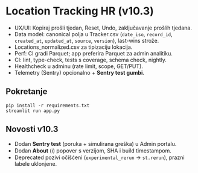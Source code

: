 
# Location Tracking HR (v10.3)

- UX/UI: Kopiraj prošli tjedan, Reset, Undo, zaključavanje prošlih tjedana.
- Data model: canonical polja u Tracker.csv (`date_iso`, `record_id`, `created_at`, `updated_at`, `source`, `version`), last-wins strože.
- Locations_normalized.csv za tipizaciju lokacija.
- Perf: CI gradi Parquet; app preferira Parquet za admin analitiku.
- CI: lint, type-check, tests s coverage, schema check, nightly.
- Healthcheck u adminu (rate limit, scope, GET/PUT).
- Telemetry (Sentry) opcionalno + **Sentry test gumbi**.

## Pokretanje
```
pip install -r requirements.txt
streamlit run app.py
```

## Novosti v10.3
- Dodan **Sentry test** (poruka + simulirana greška) u Admin portalu.
- Dodan **About** (ℹ️) popover s verzijom, SHA i build timestampom.
- Deprecated pozivi očišćeni (`experimental_rerun` -> `st.rerun`), prazni labele uklonjene.
